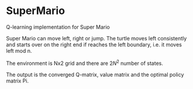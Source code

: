 # SuperMario
Q-learning implementation for Super Mario

Super Mario can move left, right or jump.
The turtle moves left consistently and starts over on the right end if reaches the left boundary, i.e. it moves left mod n. 

The environment is Nx2 grid and there are $2N^2$ number of states. 

The output is the converged Q-matrix, value matrix and the optimal policy matrix Pi.
